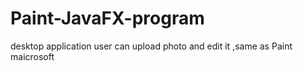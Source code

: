 # Paint-JavaFX-program
desktop application user can upload photo and edit it ,same as Paint maicrosoft
